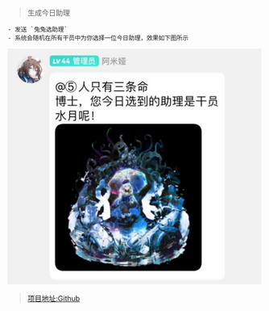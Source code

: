 > 生成今日助理

    - 发送 `兔兔选助理`
    - 系统会随机在所有干员中为你选择一位今日助理，效果如下图所示

![兔兔选助理例子](https://raw.githubusercontent.com/hsyhhssyy/amiyabot-arknights-hsyhhssyy-wifu/master/example.jpg)

> [项目地址:Github](https://github.com/hsyhhssyy/amiyabot-arknights-hsyhhssyy-wifu/)